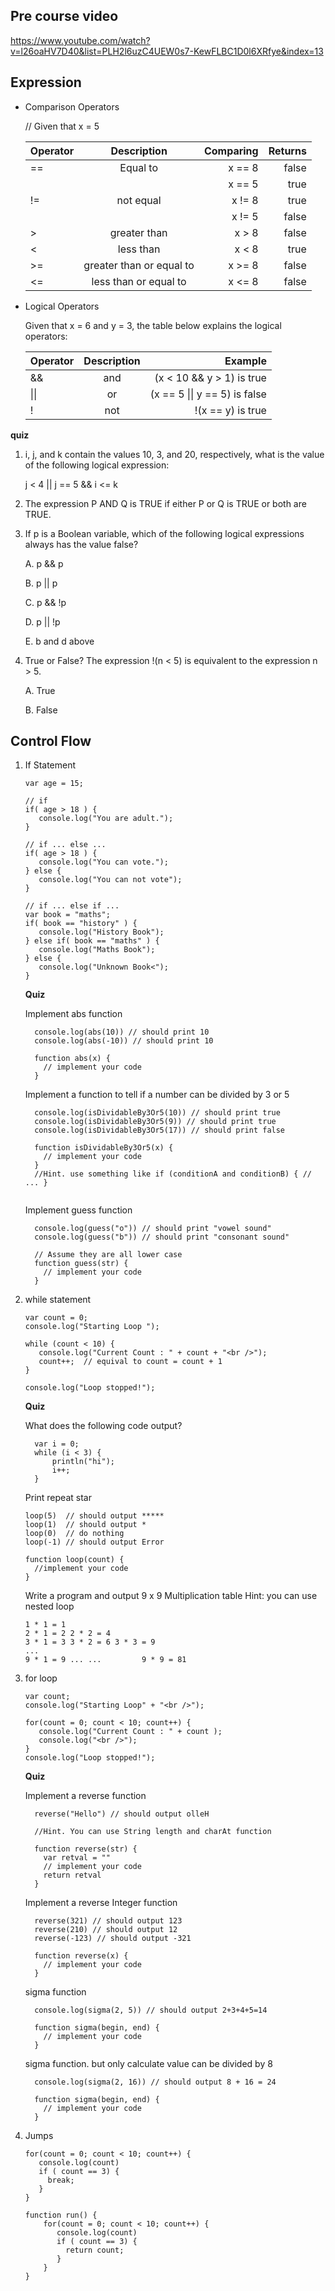## Pre course video

https://www.youtube.com/watch?v=l26oaHV7D40&list=PLH2l6uzC4UEW0s7-KewFLBC1D0l6XRfye&index=13

## Expression

  - Comparison Operators

    // Given that x = 5
    
    | Operator      | Description | Comparing     |  Returns |
    | :---        |    :----:   |          ---: |  ---: |
    | ==      | Equal to       | x == 8   |  false |
    |         |         | x == 5     |  true  |
    |  !=     |  not equal | x != 8 | true |
    |        |    | x != 5 | false |
    |   >     |   greater than  | x > 8 | false |
    |   <     |   less than  | x < 8 | true |
    |   >=     |  greater than or equal to  | x >= 8 | false |
    |   <=     |  less than or equal to  | x <= 8 | false |

  - Logical Operators
  
    Given that x = 6 and y = 3, the table below explains the logical operators:
 
    | Operator      | Description | Example     |  
    | :---        |    :----:   |          ---: |  
    |  &&      | and       | (x < 10 && y > 1) is true   |  
    |  \|\|      | or       | (x == 5 \|\| y == 5) is false  |  
    |  !      | not       | !(x == y) is true   |  
    
   **quiz**
   
   1.  i, j, and k contain the values 10, 3, and 20, respectively, what is the value of the following logical expression: 
         
         j < 4 || j == 5 && i <= k    
         
   1. The expression P AND Q is TRUE if either P or Q is TRUE or both are TRUE.
   
   3. If p is a Boolean variable, which of the following logical expressions always has the value false?
        
        A. p && p
        
        B. p || p
        
        C. p && !p
        
        D. p || !p
        
        E. b and d above

   3. True or False? The expression !(n < 5) is equivalent to the expression n > 5.
   
        A.	True

        B.	False

## Control Flow

1. If Statement

    ````
    var age = 15;
    
    // if
    if( age > 18 ) {
       console.log("You are adult.");
    }
    
    // if ... else ...
    if( age > 18 ) {
       console.log("You can vote.");
    } else {
       console.log("You can not vote");
    }
    
    // if ... else if ...
    var book = "maths";
    if( book == "history" ) {
       console.log("History Book");
    } else if( book == "maths" ) {
       console.log("Maths Book");
    } else {
       console.log("Unknown Book<");
    } 
    ````

    **Quiz**
    
    Implement abs function 
    ````
      console.log(abs(10)) // should print 10
      console.log(abs(-10)) // should print 10
      
      function abs(x) {
        // implement your code
      }
    ````
    
    Implement a function to tell if a number can be divided by 3 or 5
    ````
      console.log(isDividableBy3Or5(10)) // should print true
      console.log(isDividableBy3Or5(9)) // should print true
      console.log(isDividableBy3Or5(17)) // should print false
      
      function isDividableBy3Or5(x) {
        // implement your code
      }
      //Hint. use something like if (conditionA and conditionB) { // ... }
      
    ````        
    
    Implement guess function 
    ````
      console.log(guess("o")) // should print "vowel sound"
      console.log(guess("b")) // should print "consonant sound"
      
      // Assume they are all lower case
      function guess(str) {
        // implement your code
      }
    ````
    
1. while statement
    ````
    var count = 0;
    console.log("Starting Loop ");

    while (count < 10) {
       console.log("Current Count : " + count + "<br />");
       count++;  // equival to count = count + 1
    }

    console.log("Loop stopped!");
    ````
    **Quiz**
    
    What does the following code output? 
    ````
      var i = 0;
      while (i < 3) {
          println("hi");
          i++;
      }
    ````
    
    Print repeat star
    ````
    loop(5)  // should output *****
    loop(1)  // should output *
    loop(0)  // do nothing
    loop(-1) // should output Error
    
    function loop(count) {
      //implement your code
    }
    ````
     
    Write a program and output 9 x 9 Multiplication table
    Hint: you can use nested loop
    ````
    1 * 1 = 1
    2 * 1 = 2 2 * 2 = 4
    3 * 1 = 3 3 * 2 = 6 3 * 3 = 9
    ...
    9 * 1 = 9 ... ...         9 * 9 = 81
    ````   
   
1. for loop
    ````
    var count;
    console.log("Starting Loop" + "<br />");

    for(count = 0; count < 10; count++) {
       console.log("Current Count : " + count );
       console.log("<br />");
    }         
    console.log("Loop stopped!");
    ````
    
    **Quiz**
    
    Implement a reverse function
    ````
      reverse("Hello") // should output olleH
      
      //Hint. You can use String length and charAt function
      
      function reverse(str) {
        var retval = ""
        // implement your code
        return retval
      }
    ````    
    
    Implement a reverse Integer function
    ````
      reverse(321) // should output 123
      reverse(210) // should output 12
      reverse(-123) // should output -321
      
      function reverse(x) {
        // implement your code
      }
    ````     
    
    sigma function
    ````
      console.log(sigma(2, 5)) // should output 2+3+4+5=14
      
      function sigma(begin, end) {
        // implement your code
      }
    ````     
     
    sigma function. but only calculate value can be divided by 8
    ````
      console.log(sigma(2, 16)) // should output 8 + 16 = 24
      
      function sigma(begin, end) {
        // implement your code
      }
    ````        
1. Jumps 

    ````
    for(count = 0; count < 10; count++) {
       console.log(count)
       if ( count == 3) {
         break;
       }
    }         
    ````
    
    ````
    function run() {
        for(count = 0; count < 10; count++) {
           console.log(count)
           if ( count == 3) {
             return count;
           }
        }     
    }    
    ````
